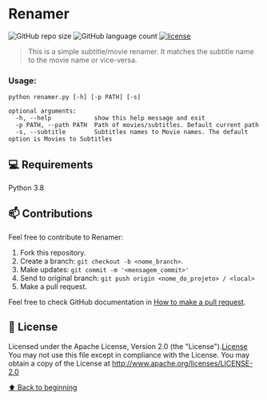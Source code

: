 # Renamer

<!---Esses são exemplos. Veja https://shields.io para outras pessoas ou para personalizar este conjunto de escudos. Você pode querer incluir dependências, status do projeto e informações de licença aqui--->

![GitHub repo size](https://img.shields.io/github/languages/code-size/ricardordb/renamer)
![GitHub language count](https://img.shields.io/github/languages/count/ricardordb/renamer)
[![license](https://img.shields.io/github/license/Jire/KTON.svg)](https://github.com/Jire/KTON/blob/master/LICENSE.txt)




> This is a simple subtitle/movie renamer. It matches the subtitle name to the movie name or vice-versa.

### Usage:
```
python renamer.py [-h] [-p PATH] [-s]

optional arguments:
  -h, --help            show this help message and exit
  -p PATH, --path PATH  Path of movies/subtitles. Default current path
  -s, --subtitle        Subtitles names to Movie names. The default option is Movies to Subtitles
```



## 💻 Requirements

Python 3.8


## 📫 Contributions

Feel free to contribute to Renamer:

1. Fork this repository.
2. Create a branch: `git checkout -b <nome_branch>`.
3. Make updates: `git commit -m '<mensagem_commit>'`
4. Send to original branch: `git push origin <nome_do_projeto> / <local>`
5. Make a pull request.

Feel free to check GitHub documentation in [How to make a pull request](https://help.github.com/en/github/collaborating-with-issues-and-pull-requests/creating-a-pull-request).


## 📝 License

Licensed under the Apache License, Version 2.0 (the "License").[License](LICENSE)
You may not use this file except in compliance with the License. 
You may obtain a copy of the License at http://www.apache.org/licenses/LICENSE-2.0

[⬆ Back to beginning](#Renamer)<br>